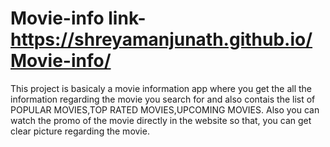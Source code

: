 # Movie-info          link-https://shreyamanjunath.github.io/Movie-info/

This project is basicaly a movie information app where you get the all the information regarding the movie you search for and also contais the list of POPULAR MOVIES,TOP RATED MOVIES,UPCOMING MOVIES.
Also you can watch the promo of the movie directly in the website so that, you can get clear picture regarding the movie.
